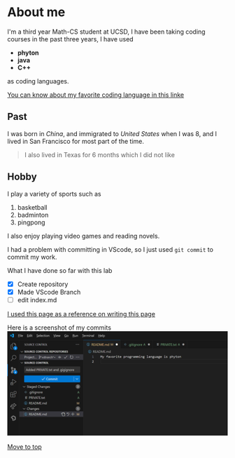 # About me
I'm a third year Math-CS student at UCSD, I have been taking coding courses in the past three years, I have used
- **phyton** 
- **java**
-  **C++** 
  
  as coding languages. 
  
[You can know about my favorite coding language in this linke](favoritecode.md)
## Past
I was born in *China*, and immigrated to *United States* when I was 8, and I lived in San Francisco for most part of the time.
> I also lived in Texas for 6 months which I did not like

## Hobby
I play a variety of sports such as 
1. basketball 
2. badminton 
3. pingpong
   
I also enjoy playing video games and reading novels.

I had a problem with committing in VScode, so I just used `git commit` to commit my work.

What I have done so far with this lab
- [x] Create repository
- [x] Made VScode Branch
- [ ] edit index.md

[I used this page as a reference on writing this page](https://docs.github.com/en/get-started/writing-on-github/getting-started-with-writing-and-formatting-on-github/basic-writing-and-formatting-syntax#links)

Here is a screenshot of my commits
![screenshot of my commits](screenshots/screenshot1.png)

[Move to top](#about-me)